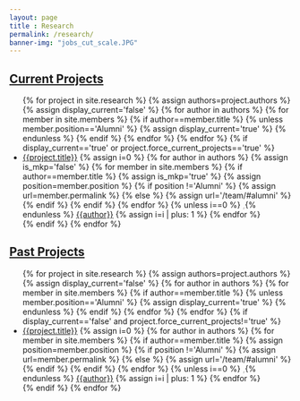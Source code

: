 ```yaml
--- 
layout: page
title : Research 
permalink: /research/
banner-img: "jobs_cut_scale.JPG"
---
```

<h2><u>Current Projects</u></h2>
<ul>
  {% for project in site.research %}
      {% assign authors=project.authors %}
      {% assign display_current='false' %}
      {% for author in authors %}
          {% for member in site.members %}
              {% if author==member.title %}
                  {% unless member.position=='Alumni' %}
                      {% assign display_current='true' %}
                  {% endunless %}
              {% endif %}
          {% endfor %}
      {% endfor %}
      {% if display_current=='true' or project.force_current_projects=='true' %}
      <li>
      <a href="{{site.baseurl}}/{{project.permalink}}">{{project.title}}</a>
      {% assign i=0 %}
      {% for author in authors %}
	  {% assign is_mkp='false' %}
          {% for member in site.members %}
              {% if author==member.title %}
	          {% assign is_mkp='true' %}
                  {% assign position=member.position %}
                  {% if position !='Alumni' %}
                      {% assign url=member.permalink %}
				          {% else %}
				              {% assign url='/team/#alumni' %}
				        {% endif %}
              {% endif %}
          {% endfor %}
          {% unless i==0 %}<span style="color: DarkGray;"> ,</span>{% endunless %}
         <a href="{% if site.data.external_researchers[author] %}{{site.data.external_researchers[author]}}{% elsif is_mkp=='true' %}{{site.baseurl}}{{url}}{% else %}javascript:;{% endif %}" class="author authorlink {%unless is_mkp=='true' or site.data.external_researchers[author] %}inactive{% endunless %}" id="{{author}}_lnk">{{author}}</a>
          {% assign i=i | plus: 1 %}
      {% endfor %}
  </li>
  {% endif %}
  {% endfor %}
</ul>  
<h2><u>Past Projects</u></h2>
<ul>
  {% for project in site.research %}
      {% assign authors=project.authors %}
      {% assign display_current='false' %}
      {% for author in authors %}
          {% for member in site.members %}
              {% if author==member.title %}
                  {% unless member.position=='Alumni' %}
                      {% assign display_current='true' %}
                  {% endunless %}
              {% endif %}
          {% endfor %}
      {% endfor %}
      {% if display_current=='false' and project.force_current_projects!='true' %}
      <li>
      <a href="{{site.baseurl}}/{{project.permalink}}">{{project.title}}</a>
      {% assign i=0 %}
      {% for author in authors %}
          {% for member in site.members %}
              {% if author==member.title %}
                  {% assign position=member.position %}
                  {% if position !='Alumni' %}
                       {% assign url=member.permalink %}
				          {% else %}
				            {% assign url='/team/#alumni' %}
				        {% endif %}
              {% endif %}
          {% endfor %}
          {% unless i==0 %}<span style="color: DarkGray;"> ,</span>{% endunless %}
          <a href="{% if site.data.external_researchers[author] %}{{site.data.external_researchers[author]}}{% elsif is_mkp=='true' %}{{site.baseurl}}{{url}}{% else %}javascript:;{% endif %}" class="author authorlink {%unless is_mkp=='true' or site.data.external_researchers[author] %}inactive{% endunless %}" id="{{author}}_lnk">{{author}}</a>
          {% assign i=i | plus: 1 %}
      {% endfor %}
  </li>
  {% endif %}
  {% endfor %}
</ul>  
